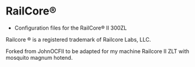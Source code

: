 # RailCore®️

* Configuration files for the RailCore®️ II 300ZL


Railcore ®️ is a registered trademark of Railcore Labs, LLC.

Forked from JohnOCFII to be adapted for my machine Railcore II ZLT with mosquito magnum hotend.
